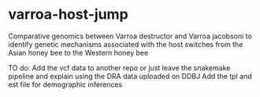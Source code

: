 # varroa-host-jump
Comparative genomics between Varroa destructor and Varroa jacobsoni to identify genetic mechanisms associated with the host switches from the Asian honey bee to the Western honey bee


TO do:
Add the vcf data to another repo or just leave the snakemake pipeline and explain using the DRA data uploaded on DDBJ
Add the tpl and est file for demographic inferences
